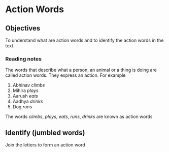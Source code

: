 # Action Words

## Objectives 
To understand what are action words and to identify the action words in the text.

### Reading notes

The words that describe what a person, an animal or a thing is doing are called action words. They express an action.
For example 
1. Abhinav *climbs*
2. Mihira *plays*
3. Aarush *eats*
4. Aadhya *drinks*
5. Dog *runs*

The words *climbs*, *plays*, *eats*, *runs*, *drinks* are known as action words

## Identify (jumbled words)

Join the letters to form an action word


